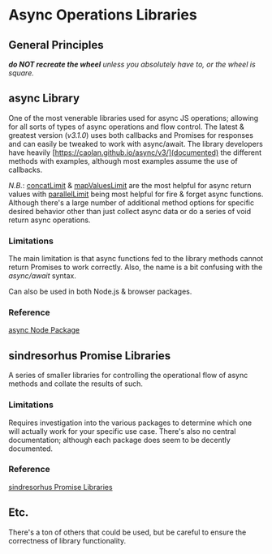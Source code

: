 # Async Operations Libraries

## General Principles
_**do NOT recreate the wheel** unless you absolutely have to, or the wheel is square._

## async Library
One of the most venerable libraries used for async JS operations; allowing for all sorts of types of async operations and flow control.  The latest & greatest version (_v3.1.0_) uses both callbacks and Promises for responses and can easily be tweaked to work with async/await.  The library developers have heavily [https://caolan.github.io/async/v3/](documented) the different methods with examples, although most examples assume the use of callbacks.

_N.B._: [concatLimit](https://caolan.github.io/async/v3/docs.html#concatLimit) & [mapValuesLimit](https://caolan.github.io/async/v3/docs.html#mapValuesLimit) are the most helpful for async return values with [parallelLimit](https://caolan.github.io/async/v3/docs.html#parallelLimit) being most helpful for fire & forget async functions.  Although there's a large number of additional method options for specific desired behavior other than just collect async data or do a series of void return async operations.

### Limitations
The main limitation is that async functions fed to the library methods cannot return Promises to work correctly.  Also, the name is a bit confusing with the _async/await_ syntax.

Can also be used in both Node.js & browser packages.

### Reference
[async Node Package](https://www.npmjs.com/package/async)

## sindresorhus Promise Libraries
A series of smaller libraries for controlling the operational flow of async methods and collate the results of such.

### Limitations
Requires investigation into the various packages to determine which one will actually work for your specific use case.  There's also no central documentation; although each package does seem to be decently documented.

### Reference
[sindresorhus Promise Libraries](https://github.com/sindresorhus/promise-fun)

## Etc.
There's a ton of others that could be used, but be careful to ensure the correctness of library functionality.
